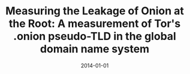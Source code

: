 ---
title: "Measuring the Leakage of Onion at the Root: A measurement of Tor&apos;s .onion pseudo-TLD in the global domain name system"
collection: publications
permalink: /publication/2014-01-01-Measuring-the-Leakage-of-Onion-at-the-Root-A-measurement-of-Tors-onion-pseudo-TLD-in-the-global-domain-name-system
date: 2014-01-01
venue: 'In the proceedings of Proceedings of the 13th Workshop on Privacy in the Electronic Society, WPES 2014, Scottsdale, AZ, USA, November 3, 2014'
paperurl: 'https://doi.org/10.1145/2665943.2665951'
citation: ' Matthew Thomas,  David Mohaisen, &quot;Measuring the Leakage of Onion at the Root: A measurement of Tor&amp;apos;s .onion pseudo-TLD in the global domain name system.&quot; In the proceedings of Proceedings of the 13th Workshop on Privacy in the Electronic Society, WPES 2014, Scottsdale, AZ, USA, November 3, 2014, 2014.'
---